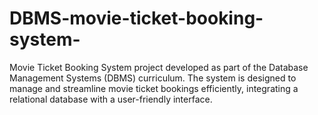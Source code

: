 # DBMS-movie-ticket-booking-system-
Movie Ticket Booking System project developed as part of the Database Management Systems (DBMS) curriculum. The system is designed to manage and streamline movie ticket bookings efficiently, integrating a relational database with a user-friendly interface. 
